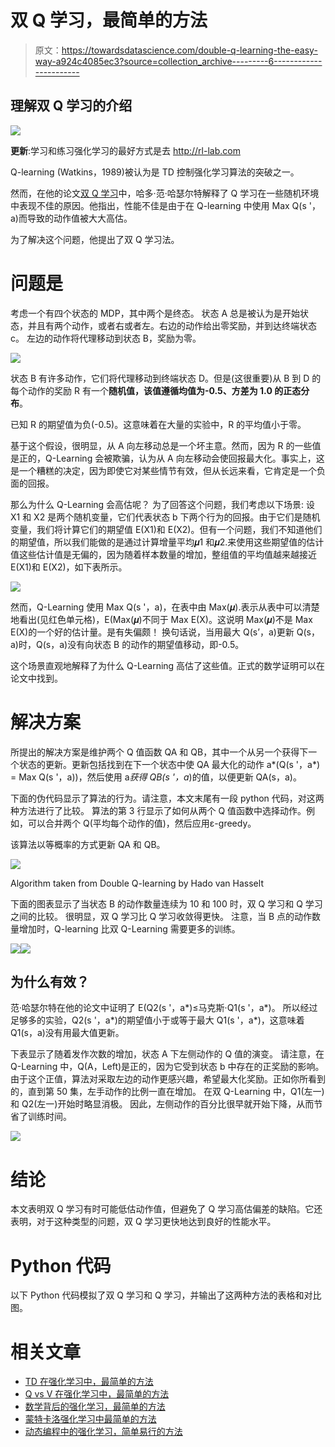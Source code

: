 # 双 Q 学习，最简单的方法

> 原文：<https://towardsdatascience.com/double-q-learning-the-easy-way-a924c4085ec3?source=collection_archive---------6----------------------->

## 理解双 Q 学习的介绍

![](img/326bc8e521a3026befa43c54fb4b4557.png)

**更新**:学习和练习强化学习的最好方式是去 http://rl-lab.com

Q-learning (Watkins，1989)被认为是 TD 控制强化学习算法的突破之一。

然而，在他的论文[双 Q 学习](https://papers.nips.cc/paper/3964-double-q-learning.pdf)中，哈多·范·哈瑟尔特解释了 Q 学习在一些随机环境中表现不佳的原因。他指出，性能不佳是由于在 Q-learning 中使用 Max Q(s '，a)而导致的动作值被大大高估。

为了解决这个问题，他提出了双 Q 学习法。

# 问题是

考虑一个有四个状态的 MDP，其中两个是终态。
状态 A 总是被认为是开始状态，并且有两个动作，或者右或者左。右边的动作给出零奖励，并到达终端状态 c。
左边的动作将代理移动到状态 B，奖励为零。

![](img/55573f0f5a66e4d107919b872f0a8834.png)

状态 B 有许多动作，它们将代理移动到终端状态 D。但是(这很重要)从 B 到 D 的每个动作的奖励 R 有一个**随机值，该值遵循均值为-0.5、方差为 1.0 的正态分布**。

已知 R 的期望值为负(-0.5)。这意味着在大量的实验中，R 的平均值小于零。

基于这个假设，很明显，从 A 向左移动总是一个坏主意。然而，因为 R 的一些值是正的，Q-Learning 会被欺骗，认为从 A 向左移动会使回报最大化。事实上，这是一个糟糕的决定，因为即使它对某些情节有效，但从长远来看，它肯定是一个负面的回报。

那么为什么 Q-Learning 会高估呢？
为了回答这个问题，我们考虑以下场景:
设 X1 和 X2 是两个随机变量，它们代表状态 b 下两个行为的回报。由于它们是随机变量，我们将计算它们的期望值 E(X1)和 E(X2)。但有一个问题，我们不知道他们的期望值，所以我们能做的是通过计算增量平均𝝁1 和𝝁2.来使用这些期望值的估计值这些估计值是无偏的，因为随着样本数量的增加，整组值的平均值越来越接近 E(X1)和 E(X2)，如下表所示。

![](img/e081cbbd53e643a897428a700077ba03.png)

然而，Q-Learning 使用 Max Q(s '，a)，在表中由 Max(𝝁).表示从表中可以清楚地看出(见红色单元格)，E(Max(𝝁)不同于 Max E(X)。这说明 Max(𝝁)不是 Max E(X)的一个好的估计量。是有失偏颇！
换句话说，当用最大 Q(s’，a)更新 Q(s，a)时，Q(s，a)没有向状态 B 的动作的期望值移动，即-0.5。

这个场景直观地解释了为什么 Q-Learning 高估了这些值。正式的数学证明可以在论文中找到。

# 解决方案

所提出的解决方案是维护两个 Q 值函数 QA 和 QB，其中一个从另一个获得下一个状态的更新。更新包括找到在下一个状态中使 QA 最大化的动作 a*(Q(s '，a*) = Max Q(s '，a))，然后使用 a*获得 QB(s '，a*)的值，以便更新 QA(s，a)。

下面的伪代码显示了算法的行为。请注意，本文末尾有一段 python 代码，对这两种方法进行了比较。
算法的第 3 行显示了如何从两个 Q 值函数中选择动作。例如，可以合并两个 Q(平均每个动作的值)，然后应用ε-greedy。

该算法以等概率的方式更新 QA 和 QB。

![](img/d3809b95f5f577652830638e5fd5f889.png)

Algorithm taken from Double Q-learning by Hado van Hasselt

下面的图表显示了当状态 B 的动作数量连续为 10 和 100 时，双 Q 学习和 Q 学习之间的比较。
很明显，双 Q 学习比 Q 学习收敛得更快。
注意，当 B 点的动作数量增加时，Q-learning 比双 Q-Learning 需要更多的训练。

![](img/770dd8c301a90aa1dc8a76d1a459a99c.png)![](img/24b02fb4e017253ab66b943b35d34015.png)

## 为什么有效？

范·哈瑟尔特在他的论文中证明了 E(Q2(s '，a*)≤马克斯·Q1(s '，a*)。
所以经过足够多的实验，Q2(s '，a*)的期望值小于或等于最大 Q1(s '，a*)，这意味着 Q1(s，a)没有用最大值更新。

下表显示了随着发作次数的增加，状态 A 下左侧动作的 Q 值的演变。
请注意，在 Q-Learning 中，Q(A，Left)是正的，因为它受到状态 b 中存在的正奖励的影响。由于这个正值，算法对采取左边的动作更感兴趣，希望最大化奖励。正如你所看到的，直到第 50 集，左手动作的比例一直在增加。
在双 Q-Learning 中，Q1(左一)和 Q2(左一)开始时略显消极。
因此，左侧动作的百分比很早就开始下降，从而节省了训练时间。

![](img/f91428edb29a3eba8cfa3a0c0e58dce4.png)

# 结论

本文表明双 Q 学习有时可能低估动作值，但避免了 Q 学习高估偏差的缺陷。它还表明，对于这种类型的问题，双 Q 学习更快地达到良好的性能水平。

# Python 代码

以下 Python 代码模拟了双 Q 学习和 Q 学习，并输出了这两种方法的表格和对比图。

# 相关文章

*   [TD 在强化学习中，最简单的方法](/td-in-reinforcement-learning-the-easy-way-f92ecfa9f3ce)
*   [Q vs V 在强化学习中，最简单的方法](https://medium.com/p/9350e1523031)
*   [数学背后的强化学习，最简单的方法](https://medium.com/p/1b7ed0c030f4)
*   [蒙特卡洛强化学习中最简单的方法](https://medium.com/@zsalloum/monte-carlo-in-reinforcement-learning-the-easy-way-564c53010511)
*   [动态编程中的强化学习，简单易行的方法](https://medium.com/@zsalloum/dynamic-programming-in-reinforcement-learning-the-easy-way-359c7791d0ac)